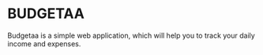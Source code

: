 # BUDGETAA

Budgetaa is a simple web application, which will help you to track your daily income and expenses.
